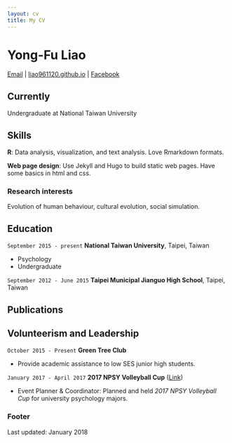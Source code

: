```yaml
---
layout: cv
title: My CV
---
```

# Yong-Fu Liao

<div id="webaddress">
<a href="mailto:liaomovie2@gmail.com">Email</a>
| <a href="https://liao961120.github.io/">liao961120.github.io</a>
| <a href="https://www.facebook.com/liao961120">Facebook</a>
</div>


## Currently

Undergraduate at National Taiwan University

## Skills

**R**: Data analysis, visualization, and text analysis. Love Rmarkdown formats.

**Web page design**: Use Jekyll and Hugo to build static web pages. Have some basics in html and css.

### Research interests

Evolution of human behaviour, cultural evolution, social simulation.


## Education

`September 2015 - present`
__National Taiwan University__, Taipei, Taiwan

- Psychology
- Undergraduate

`September 2012 - June 2015`
__Taipei Municipal Jianguo High School__, Taipei, Taiwan

## Publications

<!-- A list is also available [online](http://scholar.google.co.uk/citations?user=LTOTl0YAAAAJ) -->


## Volunteerism and Leadership

`October 2015 - Present`
**Green Tree Club**

- Provide academic assistance to low SES junior high students.

`January 2017 - April 2017`
**2017 NPSY Volleyball Cup** ([Link](https://www.facebook.com/npsyvb2017/))

- Event Planner & Coordinator: Planned and held *2017 NPSY Volleyball Cup* for university psychology majors.


### Footer

Last updated: January 2018


